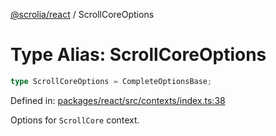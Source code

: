 [@scrolia/react](../README.md) / ScrollCoreOptions

# Type Alias: ScrollCoreOptions

```ts
type ScrollCoreOptions = CompleteOptionsBase;
```

Defined in: [packages/react/src/contexts/index.ts:38](https://github.com/alpheustangs/scrolia/blob/99f515e4b0095d09a280c57c2fd0f9cf08d6dcf1/packages/react/src/contexts/index.ts#L38)

Options for `ScrollCore` context.
